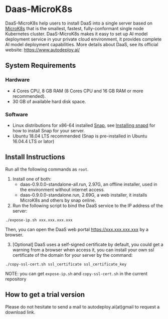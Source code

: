 # Daas-MicroK8s

DaaS-MicroK8s help users to install DaaS into a single server based on [MicroK8s](https://microk8s.io/) that is the smallest, fastest, fully-conformant single node Kubernetes cluster. DaaS-MicroK8s makes it easy to set up AI model deployment service in your private cloud environment, it provides complete AI model deployment capabilities. More details about DaaS, see its official website: https://www.autodeploy.ai/


## System Requirements

### Hardware
* 4 Cores CPU, 8 GB RAM (8 Cores CPU and 16 GB RAM or more recommended).
* 30 GB of available hard disk space.

### Software
* Linux distributions for x86-64 installed [Snap](https://snapcraft.io/), see [Installing snapd](https://snapcraft.io/docs/installing-snapd) for how to install Snap for your server.
* Ubuntu 18.04 LTS recommended (Snap is pre-installed in Ubuntu 16.04.4 LTS or lator)

## Install Instructions
Run all the following commands as `root`.

1. Install one of both:
    * daas-0.9.0.0-standalone-all.run, 2.97G, an offline installer, used in the environment without internet access.
    * daas-0.9.0.0-standalone.run, 2.69G, a web installer, it installs MicroK8s and others by snap online.
2. Run the following script to bind the DaaS service to the IP address of the server:
```
./expose-ip.sh xxx.xxx.xxx.xxx
```
Then, you can open the DaaS web portal https://xxx.xxx.xxx.xxx by a browser. 

3. [Optional] DaaS uses a self-signed certificate by default, you could get a warning from a browser when access it, you can install your own ssl certificate of the domain for your server by the command:
```
./copy-ssl-cert.sh ssl_certificate ssl_certificate_key
```
NOTE: you can get `expose-ip.sh` and `copy-ssl-cert.sh` in the current repository

## How to get a trial version
Please do not hesitate to send a mail to autodeploy.ai(at)gmail to request a download link.
